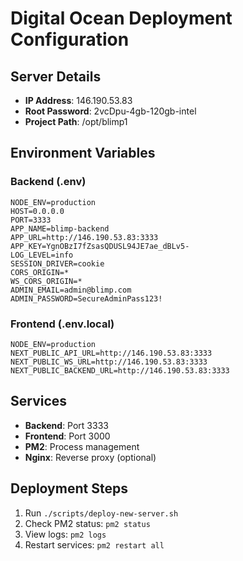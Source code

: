 # Digital Ocean Deployment Configuration

## Server Details
- **IP Address**: 146.190.53.83
- **Root Password**: 2vcDpu-4gb-120gb-intel
- **Project Path**: /opt/blimp1

## Environment Variables

### Backend (.env)
```
NODE_ENV=production
HOST=0.0.0.0
PORT=3333
APP_NAME=blimp-backend
APP_URL=http://146.190.53.83:3333
APP_KEY=YgnOBzI7fZsasQDUSL94JE7ae_dBLv5-
LOG_LEVEL=info
SESSION_DRIVER=cookie
CORS_ORIGIN=*
WS_CORS_ORIGIN=*
ADMIN_EMAIL=admin@blimp.com
ADMIN_PASSWORD=SecureAdminPass123!
```

### Frontend (.env.local)
```
NODE_ENV=production
NEXT_PUBLIC_API_URL=http://146.190.53.83:3333
NEXT_PUBLIC_WS_URL=http://146.190.53.83:3333
NEXT_PUBLIC_BACKEND_URL=http://146.190.53.83:3333
```

## Services
- **Backend**: Port 3333
- **Frontend**: Port 3000
- **PM2**: Process management
- **Nginx**: Reverse proxy (optional)

## Deployment Steps
1. Run `./scripts/deploy-new-server.sh`
2. Check PM2 status: `pm2 status`
3. View logs: `pm2 logs`
4. Restart services: `pm2 restart all`
